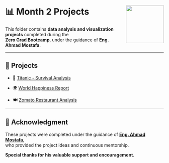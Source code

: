 # 📊 Month 2 Projects <img src="https://media.giphy.com/media/v1.Y2lkPTc5MGI3NjExMmR1b2Uyd3Rwd2NteWlvamgwMDFhNHNxdTVrajdxc2F4cXA4NWJ2NyZlcD12MV9zdGlja2Vyc19zZWFyY2gmY3Q9cw/4CmdB4wGbfZJpdh2GB/giphy.gif" width="120" align="right">

This folder contains **data analysis and visualization projects** completed during the  
[**Zero Grad Bootcamp**](https://www.zero-grad.com/), under the guidance of **Eng. Ahmad Mostafa**.

---

## 📂 Projects
- 🚢 [Titanic - Survival Analysis](./Titanic%20EDA)  

- 🌍 [World Happiness Report](./World%20Happiness%20EDA)  

- 🍽️ [Zomato Restaurant Analysis](./Zomato%20Restaurants%20EDA)  

---

## 📜 Acknowledgment  
These projects were completed under the guidance of [**Eng. Ahmad Mostafa**](https://www.linkedin.com/in/ahmadmmostafa/),  
who provided the project ideas and continuous mentorship.  

**Special thanks for his valuable support and encouragement.**  
